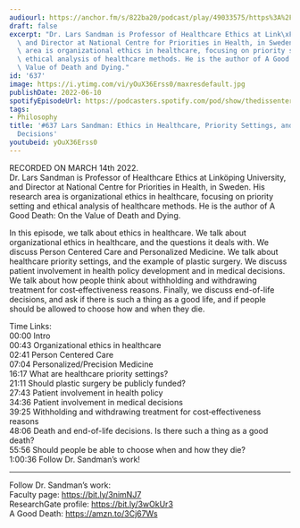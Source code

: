 ```yaml
---
audiourl: https://anchor.fm/s/822ba20/podcast/play/49033575/https%3A%2F%2Fd3ctxlq1ktw2nl.cloudfront.net%2Fstaging%2F2022-2-14%2F348a8b7d-58f3-6975-7175-7c4c370755bd.m4a
draft: false
excerpt: "Dr. Lars Sandman is Professor of Healthcare Ethics at Link\xF6ping University,\
  \ and Director at National Centre for Priorities in Health, in Sweden. His research\
  \ area is organizational ethics in healthcare, focusing on priority setting and\
  \ ethical analysis of healthcare methods. He is the author of A Good Death: On the\
  \ Value of Death and Dying."
id: '637'
image: https://i.ytimg.com/vi/yOuX36Erss0/maxresdefault.jpg
publishDate: 2022-06-10
spotifyEpisodeUrl: https://podcasters.spotify.com/pod/show/thedissenter/episodes/637-Lars-Sandman-Ethics-in-Healthcare--Priority-Settings--and-End-of-Life-Decisions-e1fmst7
tags:
- Philosophy
title: '#637 Lars Sandman: Ethics in Healthcare, Priority Settings, and End-of-Life
  Decisions'
youtubeid: yOuX36Erss0
---
```

<div class="timelinks">

RECORDED ON MARCH 14th 2022.  
Dr. Lars Sandman is Professor of Healthcare Ethics at Linköping University, and Director at National Centre for Priorities in Health, in Sweden. His research area is organizational ethics in healthcare, focusing on priority setting and ethical analysis of healthcare methods. He is the author of A Good Death: On the Value of Death and Dying.

In this episode, we talk about ethics in healthcare. We talk about organizational ethics in healthcare, and the questions it deals with. We discuss Person Centered Care and Personalized Medicine. We talk about healthcare priority settings, and the example of plastic surgery. We discuss patient involvement in health policy development and in medical decisions. We talk about how people think about withholding and withdrawing treatment for cost‐effectiveness reasons. Finally, we discuss end-of-life decisions, and ask if there is such a thing as a good life, and if people should be allowed to choose how and when they die.


Time Links:  
<time>00:00</time> Intro  
<time>00:43</time> Organizational ethics in healthcare  
<time>02:41</time> Person Centered Care  
<time>07:04</time> Personalized/Precision Medicine  
<time>16:17</time> What are healthcare priority settings?  
<time>21:11</time> Should plastic surgery be publicly funded?  
<time>27:43</time> Patient involvement in health policy  
<time>34:36</time> Patient involvement in medical decisions  
<time>39:25</time> Withholding and withdrawing treatment for cost‐effectiveness reasons  
<time>48:06</time> Death and end-of-life decisions. Is there such a thing as a good death?  
<time>55:56</time> Should people be able to choose when and how they die?  
<time>1:00:36</time> Follow Dr. Sandman’s work!

---

Follow Dr. Sandman’s work:  
Faculty page: https://bit.ly/3nimNJ7  
ResearchGate profile: https://bit.ly/3wOkUr3  
A Good Death: https://amzn.to/3Cj67Ws
</div>

